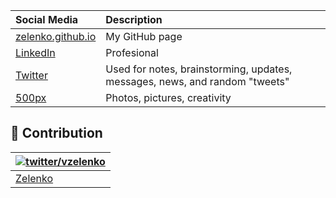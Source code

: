 | Social Media | Description |
| :---- | :---- |
| [zelenko.github.io](https://zelenko.github.io/) | My GitHub page |
| [LinkedIn](https://www.linkedin.com/in/vzelenko/) | Profesional |
| [Twitter](https://twitter.com/vzelenko) | Used for notes, brainstorming, updates, messages, news, and random "tweets" |
| [500px](https://500px.com/zelenko) | Photos, pictures, creativity |


## 📖 Contribution

| [![twitter/vzelenko](https://avatars0.githubusercontent.com/u/30665185?v=4&s=50)](https://twitter.com/vzelenko "Follow @vzelenko on Twitter") |
|---|
| [Zelenko](https://zelenko.github.io/) |
